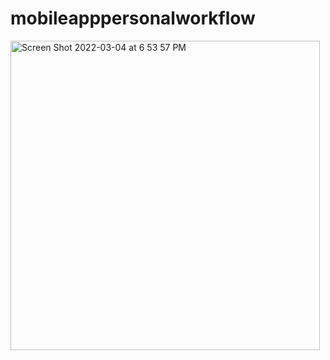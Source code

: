 # mobileapppersonalworkflow
<img width="495" alt="Screen Shot 2022-03-04 at 6 53 57 PM" src="https://user-images.githubusercontent.com/73265655/156857346-983e5daa-c24d-48ee-b546-b26dfadbce7d.png">
